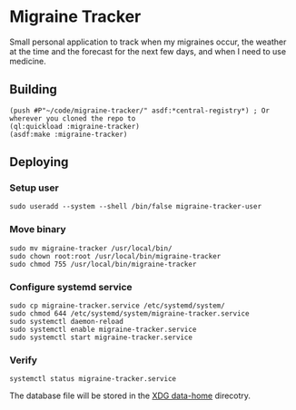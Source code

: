 # Migraine Tracker

Small personal application to track when my migraines occur, the weather at the time and the forecast for the next few days, and when I need to use medicine.

## Building

```Lisp
(push #P"~/code/migraine-tracker/" asdf:*central-registry*) ; Or wherever you cloned the repo to
(ql:quickload :migraine-tracker)
(asdf:make :migraine-tracker)
```

## Deploying

### Setup user

```shell
sudo useradd --system --shell /bin/false migraine-tracker-user
```

### Move binary

```shell
sudo mv migraine-tracker /usr/local/bin/
sudo chown root:root /usr/local/bin/migraine-tracker
sudo chmod 755 /usr/local/bin/migraine-tracker
```

### Configure systemd service

```shell
sudo cp migraine-tracker.service /etc/systemd/system/
sudo chmod 644 /etc/systemd/system/migraine-tracker.service
sudo systemctl daemon-reload
sudo systemctl enable migraine-tracker.service
sudo systemctl start migraine-tracker.service
```

### Verify

```shell
systemctl status migraine-tracker.service
```

The database file will be stored in the [XDG data-home](https://specifications.freedesktop.org/basedir-spec/latest/) direcotry.
